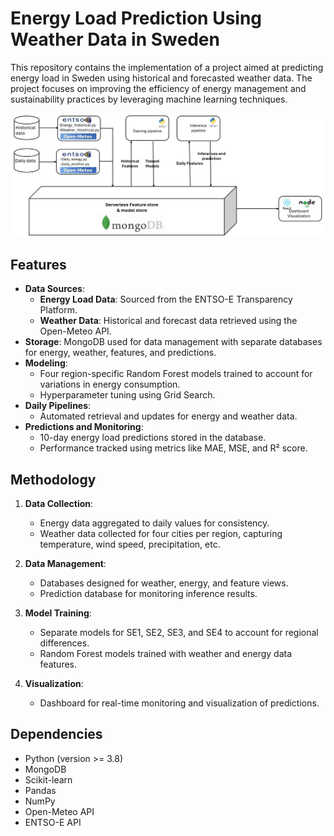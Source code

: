 # Energy Load Prediction Using Weather Data in Sweden

This repository contains the implementation of a project aimed at predicting energy load in Sweden using historical and forecasted weather data. The project focuses on improving the efficiency of energy management and sustainability practices by leveraging machine learning techniques.


![Project Summary Diagram](diagrame.PNG)

## Features

- **Data Sources**: 
  - **Energy Load Data**: Sourced from the ENTSO-E Transparency Platform.
  - **Weather Data**: Historical and forecast data retrieved using the Open-Meteo API.
- **Storage**: MongoDB used for data management with separate databases for energy, weather, features, and predictions.
- **Modeling**: 
  - Four region-specific Random Forest models trained to account for variations in energy consumption.
  - Hyperparameter tuning using Grid Search.
- **Daily Pipelines**:
  - Automated retrieval and updates for energy and weather data.
- **Predictions and Monitoring**:
  - 10-day energy load predictions stored in the database.
  - Performance tracked using metrics like MAE, MSE, and R² score.

## Methodology

1. **Data Collection**:
   - Energy data aggregated to daily values for consistency.
   - Weather data collected for four cities per region, capturing temperature, wind speed, precipitation, etc.

2. **Data Management**:
   - Databases designed for weather, energy, and feature views.
   - Prediction database for monitoring inference results.

3. **Model Training**:
   - Separate models for SE1, SE2, SE3, and SE4 to account for regional differences.
   - Random Forest models trained with weather and energy data features.

4. **Visualization**:
   - Dashboard for real-time monitoring and visualization of predictions.

## Dependencies

- Python (version >= 3.8)
- MongoDB
- Scikit-learn
- Pandas
- NumPy
- Open-Meteo API
- ENTSO-E API




